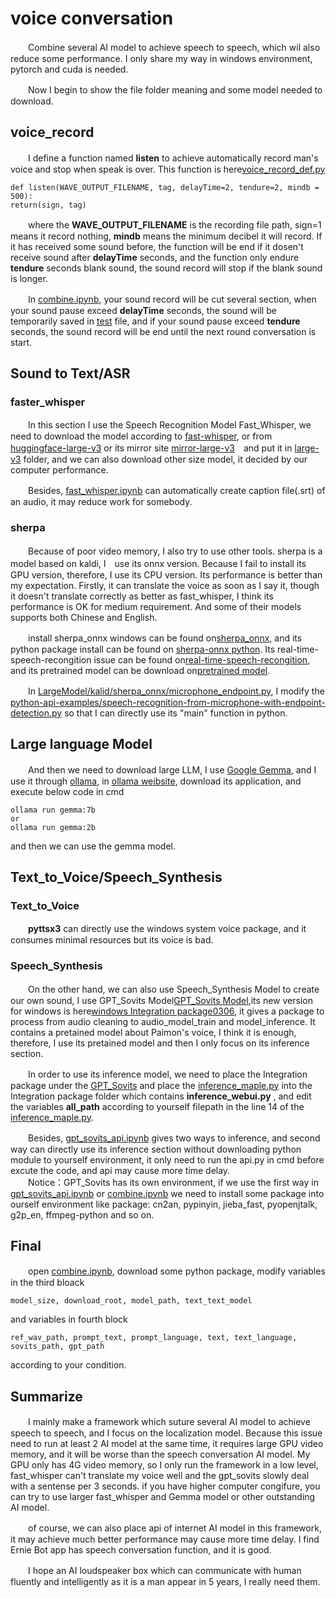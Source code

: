 # voice conversation 

　　Combine several AI model to achieve speech to speech, which wil also reduce some performance. I only share my way in windows environment, pytorch and cuda is needed.     

　　Now I begin to show the file folder meaning and some model needed to download. 

## voice_record

　　I define a function named **listen** to achieve automatically record man's voice and stop when speak is over. This function is here[voice_record_def.py](https://github.com/jmaple12/speech_to_speech/blob/main/LargeModel/voice_record/voice_record_def.py)
```        
def listen(WAVE_OUTPUT_FILENAME, tag, delayTime=2, tendure=2, mindb = 500):
return(sign, tag)
```
　　where the **WAVE_OUTPUT_FILENAME** is the recording file path,  sign=1 means it record nothing, **mindb** means the minimum decibel it will record. If it has received some sound before, the function will be end if it dosen't receive sound after **delayTime** seconds, and the function only endure **tendure** seconds blank sound, the sound record will stop if the blank sound is longer.   
  
　　In [combine.ipynb](https://github.com/jmaple12/speech_to_speech/blob/main/LargeModel/Combine/combine.ipynb), your sound record will be cut several section, when your sound pause exceed **delayTime** seconds, the sound will be temporarily saved in [test](https://github.com/jmaple12/speech_to_speech/tree/main/LargeModel/Combine/test) file, and if your sound pause exceed **tendure** seconds, the sound record will be end until the next round conversation is start.  

## Sound to Text/ASR
### faster_whisper  
　　In this section I use the Speech Recognition Model Fast_Whisper, we need to download the model according to [fast-whisper](https://github.com/SYSTRAN/faster-whisper), or from [huggingface-large-v3](https://huggingface.co/Systran/faster-whisper-large-v3) or its mirror site [mirror-large-v3](https://hf-mirror.com/Systran/faster-whisper-large-v3)　and put it in [large-v3](https://github.com/jmaple12/speech_to_speech/blob/main/LargeModel/Speech_to_Text/Fast_whisper/large-v3) folder, and we can also download other size model, it decided by our computer performance.  
  
　　Besides, [fast_whisper.ipynb](https://github.com/jmaple12/speech_to_speech/blob/main/LargeModel/Speech_to_Text/Fast_whisper/fast_whisper.ipynb) can automatically create caption file(.srt) of an audio, it may reduce work for somebody.

### sherpa
　　Because of poor video memory, I also try to use other tools. sherpa is a model based on kaldi, I　use its onnx version. Because I fail to install its GPU version, therefore, I use its CPU version. Its performance is better than my expectation. Firstly, it can translate the voice as soon as I say it, though it doesn't translate correctly as better as fast_whisper, I think its performance is OK for medium requirement. And some of their models supports both Chinese and English.   

　　install sherpa_onnx windows can be found on[sherpa_onnx](https://k2-fsa.github.io/sherpa/onnx/install/windows.html#bit-windows-x64), and its python package install can be found on [sherpa-onnx python](https://k2-fsa.github.io/sherpa/onnx/python/install.html#method-1-from-pre-compiled-wheels). Its real-time-speech-recongition issue can be found on[real-time-speech-recongition](https://k2-fsa.github.io/sherpa/onnx/python/real-time-speech-recongition-from-a-microphone.html), and its pretrained model can be download on[pretrained model](https://github.com/k2-fsa/sherpa-onnx/releases/tag/asr-models). 

　　In [LargeModel/kalid/sherpa_onnx/microphone_endpoint.py](https://github.com/jmaple12/speech_to_speech/blob/main/LargeModel/kalid/sherpa_onnx/microphone_endpoint.py), I modify the [python-api-examples/speech-recognition-from-microphone-with-endpoint-detection.py](https://github.com/k2-fsa/sherpa-onnx/blob/master/python-api-examples/speech-recognition-from-microphone-with-endpoint-detection.py) so that I can directly use its "main" function in python.       

## Large language Model

　　And then we need to download large LLM, I use [Google Gemma](https://github.com/google/gemma_pytorch), and I use it through [ollama](https://github.com/ollama/ollama), in [ollama weibsite](https://ollama.com/), download its application, and execute below code in cmd
```
ollama run gemma:7b
or
ollama run gemma:2b
```
and then we can use the gemma model. 

## Text_to_Voice/Speech_Synthesis

### Text_to_Voice

　　**pyttsx3** can directly use the windows system voice package, and it consumes minimal resources but its voice is bad. 

### Speech_Synthesis

　　On the other hand, we can also use Speech_Synthesis Model to create our own sound, I use GPT_Sovits Model[GPT_Sovits Model](https://github.com/RVC-Boss/GPT-SoVITS),its new version for windows is here[windows Integration package0306](https://www.123pan.com/s/5tIqVv-GVRcv.html), it gives a package to process from audio cleaning to audio_model_train and model_inference. It contains a pretained model about Paimon's voice, I think it is enough, therefore, I use its pretained model and then I only focus on its inference section.   
  
　　In order to use its inference model, we need to place the Integration package under the [GPT_Sovits](https://github.com/jmaple12/speech_to_speech/tree/main/LargeModel/Speech_Synthesis/GPT_Sovits) and place the [inference_maple.py](https://github.com/jmaple12/speech_to_speech/blob/main/LargeModel/Speech_Synthesis/GPT_Sovits/inference_maple.py) into the Integration package folder which contains **inference_webui.py** , and edit the variables **all_path** according to yourself filepath in the line 14 of the [inference_maple.py](https://github.com/jmaple12/speech_to_speech/blob/main/LargeModel/Speech_Synthesis/GPT_Sovits/inference_maple.py).      

　　Besides, [gpt_sovits_api.ipynb](https://github.com/jmaple12/speech_to_speech/blob/main/LargeModel/Speech_Synthesis/GPT_Sovits/gpt_sovits_api.ipynb) gives two ways to inference, and second way can directly use its inference section without downloading python module to yourself environment, it only need to run the api.py in cmd before excute the code, and api may cause more time delay.    
　　Notice：GPT_Sovits has its own environment, if we use the first way in  [gpt_sovits_api.ipynb](https://github.com/jmaple12/speech_to_speech/blob/main/LargeModel/Speech_Synthesis/GPT_Sovits/gpt_sovits_api.ipynb)  or [combine.ipynb](https://github.com/jmaple12/speech_to_speech/blob/main/LargeModel/Combine/combine.ipynb) we need to install some package into ourself environment like package: cn2an, pypinyin, jieba_fast, pyopenjtalk, g2p_en, ffmpeg-python and so on.

## Final 

　　open [combine.ipynb](https://github.com/jmaple12/speech_to_speech/blob/main/LargeModel/Combine/combine.ipynb), download some python package, modify variables in the third bloack 
```
model_size, download_root, model_path, text_text_model
```
and variables in fourth block 
  ```
ref_wav_path, prompt_text, prompt_language, text, text_language, sovits_path, gpt_path
```
according to your condition.

## Summarize

　　I mainly make a framework which suture several AI model to achieve speech to speech, and I focus on the localization model. Because this issue need to run at least 2 AI model at the same time, it requires large GPU video memory, and it will be worse than the speech conversation AI model. My GPU only has 4G video memory, so I only run the framework in a low level, fast_whisper can't translate my voice well and the gpt_sovits slowly deal with a sentense per 3 seconds. if you have higher computer congifure, you can try to use larger fast_whisper and Gemma  model or other outstanding AI model.  
  
　　of course, we can also place api of internet AI model in this framework, it may achieve much better performance may cause more time delay. I find Ernie Bot app has speech conversation function, and it is good.    
  
　　I hope an AI loudspeaker box which can communicate with human fluently and intelligently as it is a man appear in 5 years, I really need them.


    
